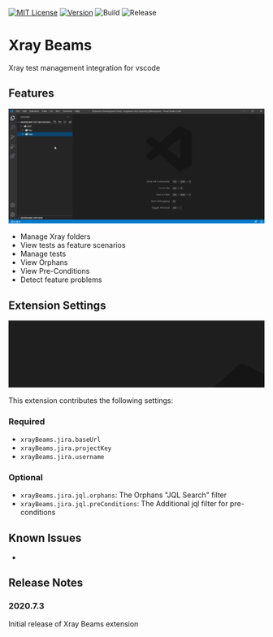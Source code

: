 [![MIT License](https://img.shields.io/github/license/danzelbel/xray-beams)](https://github.com/danzelbel/xray-beams/blob/master/LICENSE)
[![Version](https://vsmarketplacebadge.apphb.com/version/danzelbel.xray-beams.svg)](https://marketplace.visualstudio.com/items?itemName=danzelbel.xray-beams)
![Build](https://github.com/danzelbel/xray-beams/workflows/build/badge.svg)
![Release](https://github.com/danzelbel/xray-beams/workflows/release/badge.svg)

# Xray Beams

Xray test management integration for vscode

## Features

![features](images/readme/features.gif)

- Manage Xray folders
- View tests as feature scenarios
- Manage tests
- View Orphans
- View Pre-Conditions
- Detect feature problems

## Extension Settings

![Settings](images/readme/settings.gif)

This extension contributes the following settings:

### Required
- `xrayBeams.jira.baseUrl`
- `xrayBeams.jira.projectKey`
- `xrayBeams.jira.username`

### Optional
- `xrayBeams.jira.jql.orphans`: The Orphans "JQL Search" filter
- `xrayBeams.jira.jql.preConditions`: The Additional jql filter for pre-conditions

## Known Issues

-

## Release Notes

### 2020.7.3

Initial release of Xray Beams extension